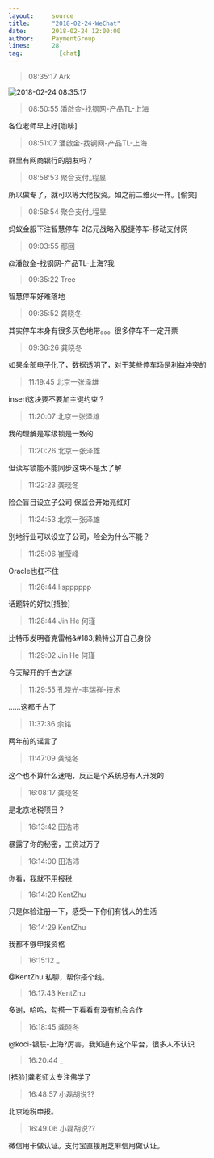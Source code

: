 ```yaml
---
layout:     source 
title:      "2018-02-24-WeChat"
date:       2018-02-24 12:00:00
author:     PaymentGroup
lines:      28 
tag:		  [chat]
---
```

> 08:35:17  Ark  
   
![2018-02-24 08:35:17](http://static.cocolian.org/img/201802/20180224_083517.png) 
   
> 08:50:55  潘啟金-找钢网-产品TL-上海  
   
各位老师早上好[咖啡]  
   
> 08:51:07  潘啟金-找钢网-产品TL-上海  
   
群里有网商银行的朋友吗？  
   
> 08:58:53  聚合支付_程昱  
   
所以做专了，就可以等大佬投资。如之前二维火一样。[偷笑]  
   
> 08:58:54  聚合支付_程昱  
   
蚂蚁金服下注智慧停车 2亿元战略入股捷停车-移动支付网  
   
> 09:03:55  鄢回  
   
@潘啟金-找钢网-产品TL-上海?我  
   
> 09:35:22  Tree  
   
智慧停车好难落地  
   
> 09:35:52  龚晓冬  
   
其实停车本身有很多灰色地带。。。很多停车不一定开票  
   
> 09:36:26  龚晓冬  
   
如果全部电子化了，数据透明了，对于某些停车场是利益冲突的  
   
> 11:19:45  北京一张泽雄  
   
insert这块要不要加主键约束？  
   
> 11:20:07  北京一张泽雄  
   
我的理解是写级锁是一致的  
   
> 11:20:26  北京一张泽雄  
   
但读写锁能不能同步这块不是太了解  
   
> 11:22:23  龚晓冬  
   
险企盲目设立子公司 保监会开始亮红灯  
   
> 11:24:53  北京一张泽雄  
   
别地行业可以设立子公司，险企为什么不能？  
   
> 11:25:06  崔莹峰  
   
Oracle也扛不住  
   
> 11:26:44  lispppppp  
   
话题转的好快[捂脸]  
   
> 11:28:44  Jin He 何瑾  
   
比特币发明者克雷格&amp;#183;赖特公开自己身份  
   
> 11:29:02  Jin He 何瑾  
   
今天解开的千古之谜  
   
> 11:29:55  孔晓光-丰瑞祥-技术  
   
……这都千古了  
   
> 11:37:36  余铭  
   
两年前的谣言了  
   
> 11:47:09  龚晓冬  
   
这个也不算什么迷吧，反正是个系统总有人开发的  
   
> 16:08:17  龚晓冬  
   
是北京地税项目？  
   
> 16:13:42  田浩沛  
   
暴露了你的秘密，工资过万了  
   
> 16:14:00  田浩沛  
   
你看，我就不用报税  
   
> 16:14:20  KentZhu  
   
只是体验注册一下，感受一下你们有钱人的生活  
   
> 16:14:29  KentZhu  
   
我都不够申报资格  
   
> 16:15:12  _  
   
@KentZhu 私聊，帮你搭个线。  
   
> 16:17:43  KentZhu  
   
多谢，哈哈，勾搭一下看看有没有机会合作  
   
> 16:18:45  龚晓冬  
   
@koci-银联-上海?厉害，我知道有这个平台，很多人不认识  
   
> 16:20:44  _  
   
[捂脸]龚老师太专注佛学了  
   
> 16:48:57  小磊胡说??  
   
北京地税申报。  
   
> 16:49:06  小磊胡说??  
   
微信用卡做认证。支付宝直接用芝麻信用做认证。  
   
